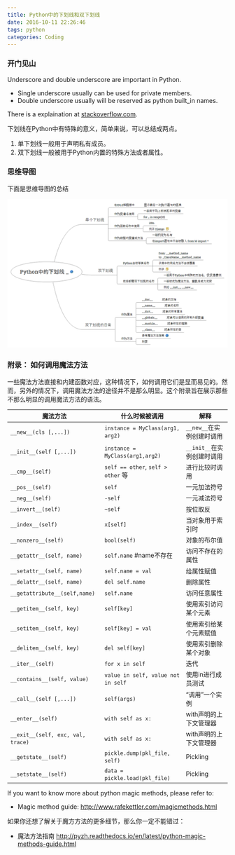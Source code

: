 ```yaml
---
title: Python中的下划线和双下划线
date: 2016-10-11 22:26:46
tags: python
categories: Coding
---
```

### 开门见山

Underscore and double underscore are important in Python.

-	Single underscore usually can be used for private members.
-	Double underscore usually will be reserved as python built_in names.

There is a explaination at [stackoverflow.com](http://stackoverflow.com/questions/1301346/the-meaning-of-a-single-and-a-double-underscore-before-an-object-name-in-python).

下划线在Python中有特殊的意义，简单来说，可以总结成两点。

1. 单下划线一般用于声明私有成员。
2. 双下划线一般被用于Python内置的特殊方法或者属性。

### 思维导图

下面是思维导图的总结

![](../images/underscore-in-Python.png)

### 附录： 如何调用魔法方法

一些魔法方法直接和内建函数对应，这种情况下，如何调用它们是显而易见的。然而，另外的情况下，调用魔法方法的途径并不是那么明显。这个附录旨在展示那些不那么明显的调用魔法方法的语法。

| 魔法方法                        | 什么时候被调用                   | 解释                     |
|---------------------------------|----------------------------------|--------------------------|
| `__new__(cls [,...])`             | `instance = MyClass(arg1, arg2)`   | `__new__`在实例创建时调用  |
| `__init__(self [,...])`           | `instance = MyClass(arg1,arg2)`    | `__init__`在实例创建时调用 |
| `__cmp__(self)`                   | `self == other`, `self > other` 等   | 进行比较时调用           |
| `__pos__(self)`                   | `self`                             | 一元加法符号             |
| `__neg__(self)`                   | `-self`                           | 一元减法符号             |
| `__invert__(self)`                | `~self`                            | 按位取反                 |
| `__index__(self)`                 | `x[self]`                          | 当对象用于索引时         |
| `__nonzero__(self)`               | `bool(self)`                       | 对象的布尔值             |
| `__getattr__(self, name)`         | `self.name` #name不存在            | 访问不存在的属性         |
| `__setattr__(self, name)`         | `self.name = val`                  | 给属性赋值               |
| `__delattr__(self, name)`          | `del self.name  `                  | 删除属性                 |
| `__getattribute__(self,name)`     | `self.name`                        | 访问任意属性             |
| `__getitem__(self, key)`          | `self[key]`                        | 使用索引访问某个元素     |
| `__setitem__(self, key)`          | `self[key] = val`                  | 使用索引给某个元素赋值   |
| `__delitem__(self, key)`          | `del self[key]`                    | 使用索引删除某个对象     |
| `__iter__(self)`                  | `for x in self`                    | 迭代                     |
| `__contains__(self, value)`       | `value in self, value not in self` | 使用in进行成员测试       |
| `__call__(self [,...])`           | `self(args)`                       | “调用”一个实例           |
| `__enter__(self)`                 | `with self as x:`                  | with声明的上下文管理器   |
| `__exit__(self, exc, val, trace)` | `with self as x:`                  | with声明的上下文管理器   |
| `__getstate__(self)`              | `pickle.dump(pkl_file, self)`      | Pickling                 |
| `__setstate__(self)`              | `data = pickle.load(pkl_file)`     | Pickling                 |

If you want to know more about python magic methods, please refer to:

-	Magic method guide: http://www.rafekettler.com/magicmethods.html

如果你还想了解关于魔方方法的更多细节，那么你一定不能错过：

-	魔法方法指南 http://pyzh.readthedocs.io/en/latest/python-magic-methods-guide.html
